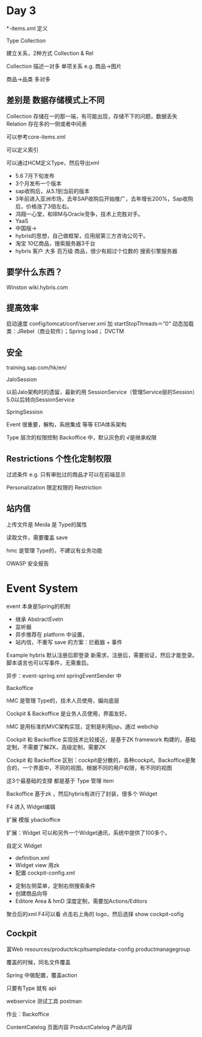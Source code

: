 # Day 3

*-items.xml 定义

Type Collection

建立关系，2种方式 Collection & Rel

Collection 描述一对多 单项关系 e.g. 商品->图片


商品->品类   多对多

## 差别是 数据存储模式上不同
Collection 存储在一的那一端，有可能出现，存储不下的问题，数据丢失
Relation 存在多的一侧或者中间表

可以参考core-items.xml

可以定义索引

可以通过HCM定义Type，然后导出xml

* 5.6 7月下旬发布
* 3个月发布一个版本
* sap收购后，从5.1到当前的版本
* 3年前进入亚洲市场，去年SAP收购后开始推广，去年增长200%，Sap收购后，价格涨了3倍左右。
* 鸿翔一心堂，和IBM与Oracle竞争，技术上完胜对手。
* YaaS
* 中国版->
* hybris的思想，自己做框架，应用层第三方咨询公司干。
* 淘宝 10亿商品，搜索服务器3千台
* hybris 客户 大多 百万级 商品，很少有超过个位数的 搜索引擎服务器

## 要学什么东西？
Winston wiki.hybris.com

## 提高效率

启动速度 config/tomcat/conf/server.xml 加 startStopThreads＝“0”
动态加载类：JRebel（商业软件）；Spring  load； DVCTM

## 安全
training.sap.com/hk/en/

JaloSession

以前Jalo架构时的遗留，最新的用 SessionService（管理Service层的Session）5.0以后转向SessionService

SpringSession

Event 很重要，解构，系统集成 等等 EDA体系架构

Type 层次的权限控制  Backoffice 中，默认灰色的 √是继承权限

## Restrictions 个性化定制权限
过滤条件  e.g. 只有审批过的商品才可以在前端显示

Personalization 限定权限的 Restriction


## 站内信

上传文件是 Meida 是 Type的属性

读取文件，需要覆盖 save

hmc 是管理 Type的，不建议有业务功能

OWASP 安全报告




# Event System

event 本身是Spring的机制

* 继承 AbstractEvetn
* 监听器
* 异步推荐在 platform 中设置，
* 站内信，不重写 save 的方案：拦截器 + 事件

Example
hybris 默认注册后即登录
新需求，注册后，需要验证，然后才能登录。
脚本语言也可以写事件，无需重启。

异步：event-spring.xml   springEventSender 中


Backoffice

hMC 是管理 Type的，技术人员使用，偏向底层

Cockpit & Backoffice 是业务人员使用，界面友好。


hMC 是用标准的MVC架构实现，定制是利用jsp，通过 webchip

Cockpit 和 Backoffice 实现技术比较接近，是基于ZK framework 构建的，基础定制，不需要了解ZK，高级定制，需要ZK

Cockpit 和 Backoffice 区别：cockpit是分散的，各种cockpit。Backoffice是聚合的，一个界面中，不同的视图。根据不同的用户权限，有不同的视图


这3个最基础的支撑 都是基于 Type 管理 item

Backoffice 基于zk ，然后hybris有进行了封装，很多个 Widget

F4 进入 Widget编辑

扩展 模版 ybackoffice

扩展：Widget 可以和另外一个Widget通讯，系统中提供了100多个。

自定义 Widget

* definition.xml
* Widget view 用zk
* 配置 cockpit-config.xml

- 定制左侧菜单，定制右侧搜索条件
- 创建商品向导
- Editore Area & hmD
深度定制，需要加Actions/Editors

聚合后的xml F4可以看 点击右上角的 logo，然后选择 show cockpit-cofig

## Cockpit

富Web
resources/productckcpitsampledata-config
	productmanagegroup

覆盖的时候，同名文件覆盖

Spring 中做配置，覆盖action



只要有Type 就有 api

webservice 测试工具  postman

作业：Backoffice


ContentCatelog  页面内容
ProductCatelog	产品内容
